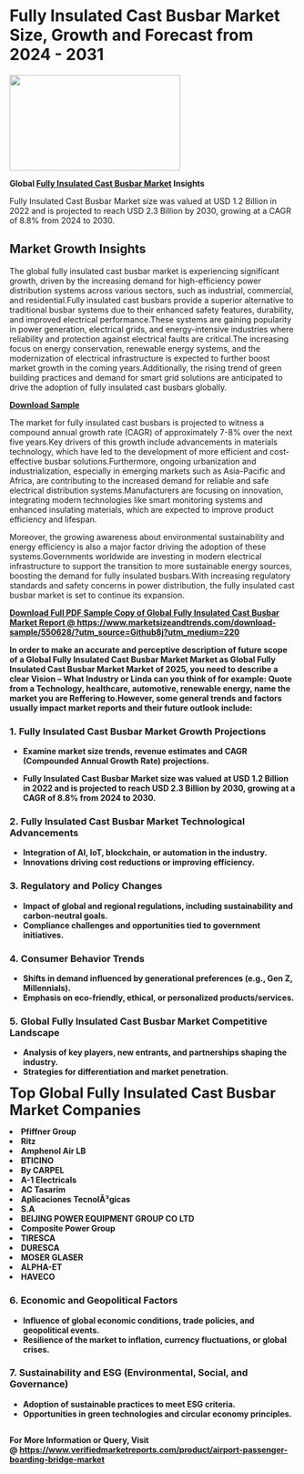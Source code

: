 <H1>Fully Insulated Cast Busbar Market Size, Growth and Forecast from 2024 - 2031</H1><img class="aligncenter size-medium wp-image-584254" src="https://thirdeyenews.in/wp-content/uploads/2024/09/Global-Market-Research-300x168.jpeg" alt="" width="300" height="168" /><p><strong>Global&nbsp;<a href="https://www.marketsizeandtrends.com/download-sample/550628/?utm_source=Github8j?utm_medium=220">Fully Insulated Cast Busbar Market</a> Insights</strong></p><p>Fully Insulated Cast Busbar Market size was valued at USD 1.2 Billion in 2022 and is projected to reach USD 2.3 Billion by 2030, growing at a CAGR of 8.8% from 2024 to 2030.</p><p><h2>Market Growth Insights</h2> <p>The global fully insulated cast busbar market is experiencing significant growth, driven by the increasing demand for high-efficiency power distribution systems across various sectors, such as industrial, commercial, and residential.Fully insulated cast busbars provide a superior alternative to traditional busbar systems due to their enhanced safety features, durability, and improved electrical performance.These systems are gaining popularity in power generation, electrical grids, and energy-intensive industries where reliability and protection against electrical faults are critical.The increasing focus on energy conservation, renewable energy systems, and the modernization of electrical infrastructure is expected to further boost market growth in the coming years.Additionally, the rising trend of green building practices and demand for smart grid solutions are anticipated to drive the adoption of fully insulated cast busbars globally.</p> <p><strong><a href="#">Download Sample</a></strong></p> <p>The market for fully insulated cast busbars is projected to witness a compound annual growth rate (CAGR) of approximately 7-8% over the next five years.Key drivers of this growth include advancements in materials technology, which have led to the development of more efficient and cost-effective busbar solutions.Furthermore, ongoing urbanization and industrialization, especially in emerging markets such as Asia-Pacific and Africa, are contributing to the increased demand for reliable and safe electrical distribution systems.Manufacturers are focusing on innovation, integrating modern technologies like smart monitoring systems and enhanced insulating materials, which are expected to improve product efficiency and lifespan.</p> <p>Moreover, the growing awareness about environmental sustainability and energy efficiency is also a major factor driving the adoption of these systems.Governments worldwide are investing in modern electrical infrastructure to support the transition to more sustainable energy sources, boosting the demand for fully insulated busbars.With increasing regulatory standards and safety concerns in power distribution, the fully insulated cast busbar market is set to continue its expansion.</p> <p><strong><a href="#"></p><p><span class=""><strong>Download Full PDF Sample Copy of Global Fully Insulated Cast Busbar Market Report</strong> @ <a href="https://www.marketsizeandtrends.com/download-sample/550628/?utm_source=Github8j?utm_medium=220" target="_blank">https://www.marketsizeandtrends.com/download-sample/550628/?utm_source=Github8j?utm_medium=220</a></span></p><p>In order to make an accurate and perceptive description of future scope of a Global&nbsp;Fully Insulated Cast Busbar Market Market as Global&nbsp;Fully Insulated Cast Busbar Market Market of 2025, you need to describe a clear Vision &ndash; What Industry or Linda can you think of for example: Quote from a Technology, healthcare, automotive, renewable energy, name the market you are Reffering to.However, some general trends and factors usually impact market reports and their future outlook include:</p><h3>1.&nbsp;<strong>Fully Insulated Cast Busbar Market Growth Projections</strong></h3><ul><li>Examine market size trends, revenue estimates and CAGR (Compounded Annual Growth Rate) projections.</li><li><p>Fully Insulated Cast Busbar Market size was valued at USD 1.2 Billion in 2022 and is projected to reach USD 2.3 Billion by 2030, growing at a CAGR of 8.8% from 2024 to 2030.</p></li></ul><h3>2.&nbsp;<strong>Fully Insulated Cast Busbar Market Technological Advancements</strong></h3><ul><li>Integration of AI, IoT, blockchain, or automation in the industry.</li><li>Innovations driving cost reductions or improving efficiency.</li></ul><h3>3.&nbsp;<strong>Regulatory and Policy Changes</strong></h3><ul><li>Impact of global and regional regulations, including sustainability and carbon-neutral goals.</li><li>Compliance challenges and opportunities tied to government initiatives.</li></ul><h3>4.&nbsp;<strong>Consumer Behavior Trends</strong></h3><ul><li>Shifts in demand influenced by generational preferences (e.g., Gen Z, Millennials).</li><li>Emphasis on eco-friendly, ethical, or personalized products/services.</li></ul><h3>5.&nbsp;<strong>Global Fully Insulated Cast Busbar Market Competitive Landscape</strong></h3><ul><li>Analysis of key players, new entrants, and partnerships shaping the industry.</li><li>Strategies for differentiation and market penetration.</li></ul><p data-pm-slice="1 1 []"><span style="color: inherit; font-family: inherit; font-size: 25px;">Top Global Fully Insulated Cast Busbar Market Companies</span></p><div class="" data-test-id=""><p><li>Pfiffner Group</li><li> Ritz</li><li> Amphenol Air LB</li><li> BTICINO</li><li> By CARPEL</li><li> A-1 Electricals</li><li> AC Tasarim</li><li> Aplicaciones TecnolÃ³gicas</li><li> S.A</li><li> BEIJING POWER EQUIPMENT GROUP CO LTD</li><li> Composite Power Group</li><li> TIRESCA</li><li> DURESCA</li><li> MOSER GLASER</li><li> ALPHA-ET</li><li> HAVECO</li></p></div><h3>6.&nbsp;<strong>Economic and Geopolitical Factors</strong></h3><ul><li>Influence of global economic conditions, trade policies, and geopolitical events.</li><li>Resilience of the market to inflation, currency fluctuations, or global crises.</li></ul><h3>7.&nbsp;<strong>Sustainability and ESG (Environmental, Social, and Governance)</strong></h3><ul><li>Adoption of sustainable practices to meet ESG criteria.</li><li>Opportunities in green technologies and circular economy principles.</li></ul><h2><strong style="font-size: 14px;">For More Information or Query, Visit @&nbsp;</strong><a style="background-color: #ffffff; font-size: 14px;" href="https://www.marketsizeandtrends.com/report/fully-insulated-cast-busbar-market/" target="_blank">https://www.verifiedmarketreports.com/product/airport-passenger-boarding-bridge-market</a></h2>